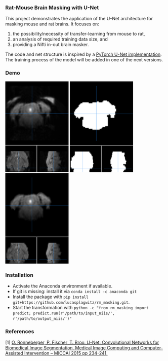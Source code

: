 ### Rat-Mouse Brain Masking with U-Net

This project demonstrates the application of the U-Net architecture for masking mouse and rat brains. 
It focuses on:
1. the possibility/necessity of transfer-learning from mouse to rat,
2. an analysis of required training data size, and
3. providing a Nifti in-out brain masker.

The code and net structure is inspired by a [PyTorch U-Net implementation](https://github.com/milesial/Pytorch-UNet).
The training process of the model will be added in one of the next versions.

### Demo

<p>
    <img src="./demo/input.png" width="200" title="Input" />
    <img src="./demo/mask.png" width="200" title="U-Net mask" />
    <img src="./demo/output.png" width="200" title="U-Net output" />
</p>

### Installation

- Activate the Anaconda environment if available. 
- If git is missing: install it via ```conda install -c anaconda git```
- Install the package with ```pip install git+https://github.com/lucasplagwitz/rm_masking.git```.
- Start the transformation with ```python -c "from rm_masking import predict; predict.run(r'/path/to/input_niis/', r'/path/to/output_niis/')"```

### References
[1] [O. Ronneberger, P. Fischer, T. Brox: U-Net: Convolutional Networks for Biomedical Image Segmentation. 
Medical Image Computing and Computer-Assisted Intervention – MICCAI 2015 pp 234-241.](https://link.springer.com/chapter/10.1007/978-3-319-24574-4_28)